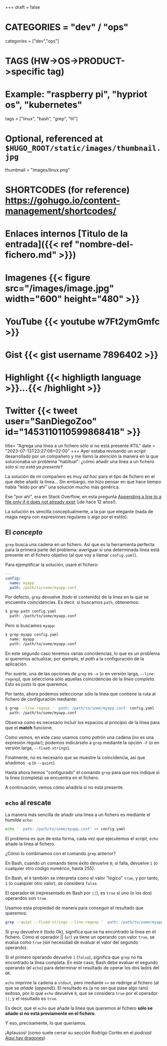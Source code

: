 +++
draft = false

# CATEGORIES = "dev" / "ops"
categories = ["dev","ops"]
# TAGS (HW->OS->PRODUCT->specific tag)
# Example: "raspberry pi", "hypriot os", "kubernetes"

tags = ["linux", "bash", "grep", "til"]

# Optional, referenced at `$HUGO_ROOT/static/images/thumbnail.jpg`
thumbnail = "images/linux.png"

# SHORTCODES (for reference) https://gohugo.io/content-management/shortcodes/

# Enlaces internos  [Titulo de la entrada]({{< ref "nombre-del-fichero.md" >}})
# Imagenes          {{< figure src="/images/image.jpg" width="600" height="480" >}}
# YouTube           {{< youtube w7Ft2ymGmfc >}}
# Gist              {{< gist username 7896402 >}}
# Highlight         {{< highligth language >}}...{{< /highlight >}}
# Twitter           {{< tweet user="SanDiegoZoo" id="1453110110599868418" >}}

title=  "Agrega una línea a un fichero sólo si no está presente #TIL"
date = "2023-07-13T23:27:08+02:00"
+++
Ayer estaba revisando un *script* desarrollado por un compañero y me llamó la atención la manera en la que solucionaba un problema "habitual": ¿cómo añadir una línea a un fichero *sólo si no está ya presente*?
<!--more-->

La solución de mi compañero es muy *ad hoc* para el tipo de fichero en el que debe añadir la línea... Sin embargo, me hizo pensar en que hace tiempo había "leído por ahí" una solución mucho más genérica.

Ese "por ahí", era en Stack Overflow, en esta pregunta [Appending a line to a file only if it does not already exist](https://stackoverflow.com/a/3557165) (¡de hace 12 años!).

La solución es sencilla conceptualmente, a la par que elegante (nada de magia negra con expresiones regulares o algo por el estilo).

## El *concepto*

`grep` busca una cadena en un fichero. Así que es la herramienta perfecta para la primera parte del problema: averiguar si una determinada línea está presente en el fichero objetivo (al que voy a llamar `config.yaml`).

Para ejemplificar la solución, usaré el fichero:

```yaml
---
config:
  name: myapp
  path: /path/to/some/myapp.conf
```

Por defecto, `grep` devuelve (todo el contenido) de la línea en la que se encuentra coincidencias. Es decir, si buscamos `path`, obtenemos:

```bash
$ grep path config.yaml 
  path: /path/to/some/myapp.conf
```

Pero si buscamos `myapp`:

```bash
$ grep myapp config.yaml
  name: myapp
  path: /path/to/some/myapp.conf
```

En este segundo caso tenemos varias concidencias, lo que es un problema si queremos actualizar, por ejemplo, el *path* a la configuración de la aplicación.

Por suerte, una de las opciones de `grep` es `-x` (o en versión larga, `--line-regexp`), que selecciona sólo aquellas coincidencias de la *línea completa*. Esto es justo lo que queremos.

Por tanto, ahora podemos seleccionar sólo la línea que contiene la ruta al fichero de configuración mediante:

```bash
$ grep --line-regexp '  path: /path/to/some/myapp.conf' config.yaml 
  path: /path/to/some/myapp.conf
```

Observa como es necesario incluir los espacios al principio de la línea para que el **match** funcione.

Como vemos, en este caso usamos como *patrón* una cadena (no es una expresión regular); podemos indicárselo a `grep` mediante la opción `-F` (o en versión larga, `--fixed-strings`).

Finalmente, no es necesario que se muestre la coincidencia, así que añadimos `-q` (o `--quiet`).

Hasta ahora hemos "configurado" el comando `grep` para que nos indique si la línea (completa) se encuentra en el fichero.

A continuación, vemos cómo añadirla si no está presente.

## `echo` al rescate

La manera más sencilla de añadir una línea a un fichero es mediante el *humilde* `echo`:

```bash
echo '  path: /path/to/some/myapp.conf' >> config.yaml
```

El problema es que de esta forma, cada vez que ejecutemos el *script*, `echo` añade la línea al fichero.

¿Cómo lo combinamos con el comando `grep` anterior?

En Bash, cuando un comando tiene éxito devuelve `0`; si falla, devuelve `1` (o cualquier otro código numérico, hasta 255).

En Bash, el `0` también se interpreta como el valor "lógico" `true`, y por tanto, `1` (o cualquier otro valor), se considera `false`.

El operador `OR` (representado en Bash por `||`), es `true` si uno (o los dos) operandos son `true`.

Usamos esta propiedad de manera para conseguir el resultado que queremos:

```bash
grep --quiet --fixed-strings --line-regexp '  path: /path/to/some/myapp.conf' config.yaml || echo '  path: /path/to/some/myapp.conf' config.yaml
```

Si `grep` devuelve `0` (todo Ok), significa que se ha encontrado la línea en el fichero.
Como el operador || (`or`) ya tiene un operando con valor `true`, se evalúa como `true` (sin necesidad de evaluar el valor del segundo operando).

Si el primero operando devuelve `1` (`false`), significa que `grep` no ha encontrado la línea completa. En este caso, Bash debe evaluar el segundo operando (el `echo`) para determinar el resultado de operar los dos lados del `OR`.

`echo` imprime la cadena a `stdout`, pero mediante `>>` se redirige al fichero (al que se *añade* (*append*)). El resultado es (a no ser que pase algo raro) exitoso, por lo que `echo` devuelve `0`, que se considera `true` por el operador `||`, y el resultado es `true`.

Es decir, que el `echo` que añade la línea que queremos al fichero **sólo se añade si no está previamente en el fichero**.

Y eso, precisamente, lo que queríamos.

¡Aplausos! (como suele cerrar su sección Rodrigo Cortés en el *podcast* [Aquí hay dragones](https://www.podiumpodcast.com/podcasts/aqui-hay-dragones-podium-os/))
